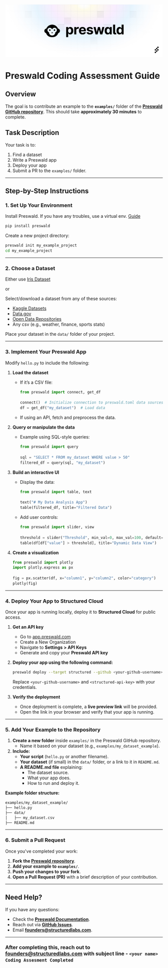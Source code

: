 <p align="center">
  <img src="./PreswaldBanner.png" alt="Logo">
</p>

# **Preswald Coding Assessment Guide**

## **Overview**

The goal is to contribute an example to the **`examples/`** folder of the **[Preswald GitHub repository](https://github.com/StructuredLabs/preswald)**. This should take **approximately 30 minutes** to complete.

## **Task Description**

Your task is to:

1. Find a dataset
2. Write a Preswald app 
3. Deploy your app
4. Submit a PR to the `examples/` folder.

---

## **Step-by-Step Instructions**

### **1. Set Up Your Environment**

Install Preswald. If you have any troubles, use a virtual env. [Guide](https://docs.preswald.com/usage/troubleshooting#set-up-a-virtual-environment)

```bash
pip install preswald
```

Create a new project directory:

```bash
preswald init my_example_project
cd my_example_project
```

---

### **2. Choose a Dataset**

Either use [Iris Dataset](https://gist.github.com/netj/8836201#file-iris-csv )

or

Select/download a dataset from any of these sources:

- [Kaggle Datasets](https://www.kaggle.com/datasets)
- [Data.gov](https://www.data.gov/)
- [Open Data Repositories](https://github.com/awesomedata/awesome-public-datasets)
- Any csv (e.g., weather, finance, sports stats)

Place your dataset in the `data/` folder of your project.

---

### **3. Implement Your Preswald App**

Modify `hello.py` to include the following:

1. **Load the dataset**
    
    - If it’s a CSV file:
        
        ```python
        from preswald import connect, get_df
        
        connect()  # Initialize connection to preswald.toml data sources
        df = get_df("my_dataset")  # Load data
        ```
        
    - If using an API, fetch and preprocess the data.
        
2. **Query or manipulate the data**
    
    - Example using SQL-style queries:
        
        ```python
        from preswald import query
        
        sql = "SELECT * FROM my_dataset WHERE value > 50"
        filtered_df = query(sql, "my_dataset")
        ```
        
3. **Build an interactive UI**
    
    - Display the data:
        
        ```python
        from preswald import table, text
        
        text("# My Data Analysis App")
        table(filtered_df, title="Filtered Data")
        ```
        
    - Add user controls:
        
        ```python
        from preswald import slider, view
        
        threshold = slider("Threshold", min_val=0, max_val=100, default=50)
        table(df[df["value"] > threshold], title="Dynamic Data View")
        ```
        
4. **Create a visualization**
    
    ```python
    from preswald import plotly
    import plotly.express as px
    
    fig = px.scatter(df, x="column1", y="column2", color="category")
    plotly(fig)
    ```
    

---

### **4. Deploy Your App to Structured Cloud**

Once your app is running locally, deploy it to **Structured Cloud** for public access.

1. **Get an API key**
    
    - Go to [app.preswald.com](https://app.preswald.com/)
    - Create a New Organization
    - Navigate to **Settings > API Keys**
    - Generate and copy your **Preswald API key**
2. **Deploy your app using the following command:**
    
    ```bash
    preswald deploy --target structured --github <your-github-username> --api-key <structured-api-key> hello.py
    ```
    
    Replace `<your-github-username>` and `<structured-api-key>` with your credentials.
    
3. **Verify the deployment**
    
    - Once deployment is complete, a **live preview link** will be provided.
    - Open the link in your browser and verify that your app is running.

---

### **5. Add Your Example to the Repository**

1. **Create a new folder** inside `examples/` in the Preswald GitHub repository.
    - Name it based on your dataset (e.g., `examples/my_dataset_example`).
2. **Include:**
    - **Your script** (`hello.py` or another filename).
    - **Your dataset** (if small) in the `data/` folder, or a link to it in `README.md`.
    - **A README.md file** explaining:
        - The dataset source.
        - What your app does.
        - How to run and deploy it.

**Example folder structure:**

```
examples/my_dataset_example/
├── hello.py
├── data/
│   ├── my_dataset.csv
├── README.md
```

---

### **6. Submit a Pull Request**

Once you've completed your work:

1. **Fork the [Preswald repository](https://github.com/StructuredLabs/preswald)**.
2. **Add your example to `examples/`**.
3. **Push your changes to your fork**.
4. **Open a Pull Request (PR)** with a brief description of your contribution.

---

## **Need Help?**

If you have any questions:

- Check the **[Preswald Documentation](https://docs.preswald.com/)**.
- Reach out via [**GitHub Issues**](https://github.com/StructuredLabs/preswald/issues).
- Email **[founders@structuredlabs.com](mailto:founders@structuredlabs.com)**.

---

### **After completing this, reach out to founders@structuredlabs.com with subject line - `<your name> Coding Assesment Completed`**
